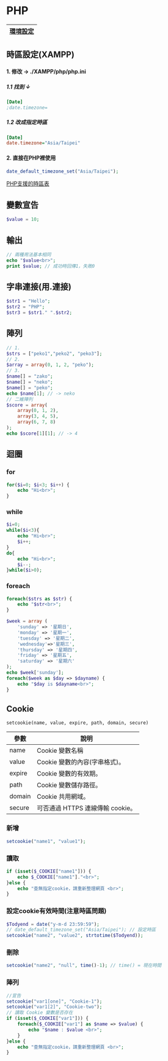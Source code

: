 # PHP
|[環境設定](./phpSet.md)|
|-|

## 時區設定(XAMPP)
#### 1. 修改 -> ./XAMPP/php/php.ini
##### 1.1 找到 ↓
```ini
[Date]
;date.timezone= 
```
##### 1.2 改成指定時區
```ini
[Date]
date.timezone="Asia/Taipei"
```
#### 2. 直接在PHP裡使用
```php
date_default_timezone_set("Asia/Taipei");
```
[PHP支援的時區表](https://www.php.net/manual/en/timezones.php)

## 變數宣告
```php
$value = 10;
```
## 輸出
```php
// 兩種用法基本相同
echo "$value<br>";
print $value; // 成功時回傳1，失敗0 
```
## 字串連接(用.連接)
```php
$str1 = "Hello";
$str2 = "PHP";
$str3 = $str1." ".$str2;
```
## 陣列
```php
// 1.
$strs = ["peko1","peko2", "peko3"];
// 2.
$array = array(0, 1, 2, "peko");
// 3.
$name[] = "zako";
$name[] = "neko";
$name[] = "peko";
echo $name[1]; // -> neko
// 二維陣列
$score = array(
    array(0, 1, 2),
    array(3, 4, 5),
    array(6, 7, 8)
);
echo $score[1][1]; // -> 4
```

## 迴圈
### for
```php
for($i=0; $i<3; $i++) {
    echo "Hi<br>";
}
```
### while
```php
$i=0;
while($i<3){
    echo "Hi<br>";
    $i++;
}
do{
    echo "Hi<br>";
    $i--;
}while($i>0);
```
### foreach
```php
foreach($strs as $str) {
    echo "$str<br>";
}

$week = array (
    'sunday' => '星期日',
    'monday' => '星期一',
    'tuesday' => '星期二', 
    'wednesday'=>'星期三',
    'thursday' => '星期四',
    'friday' => '星期五',
    'saturday' => '星期六'
);
echo $week['sunday'];
foreach($week as $day => $dayname) {
    echo "$day is $dayname<br>";
}
```
## Cookie
```
setcookie(name, value, expire, path, domain, secure)
```
|參數|說明|
|-|-|
|name|Cookie 變數名稱|
|value|Cookie 變數的內容(字串格式)。|
|expire|Cookie 變數的有效期。|
|path|Cookie 變數儲存路徑。|
|domain|Cookie 共用網域。|
|secure|可否通過 HTTPS 連線傳輸 cookie。|
### 新增
```php
setcookie("name1", "value1");
```
### 讀取
```php
if (isset($_COOKIE["name1"])) {
    echo $_COOKIE["name1"]."<br>";
}else {
    echo "查無指定cookie，請重新整理網頁 <br>";
}
```
### 設定cookie有效時間(注意時區問題)
```php
$Todyend = date("y-m-d 23:59:59");
// date_default_timezone_set("Asia/Taipei"); // 設定時區
setcookie("name2", "value2", strtotime($Todyend));
```
### 刪除
```php
setcookie("name2", "null", time()-1); // time() = 現在時間
```
### 陣列
```php
//宣告
setcookie("var1[one]", "Cookie-1");
setcookie("var1[2]", "Cookie-two");
// 讀取 Cookie 變數是否存在
if (isset($_COOKIE["var1"])) {
    foreach($_COOKIE["var1"] as $name => $value) {
        echo "$name : $value <br>";
    }
}else {
    echo "查無指定cookie，請重新整理網頁 <br>";
}
```